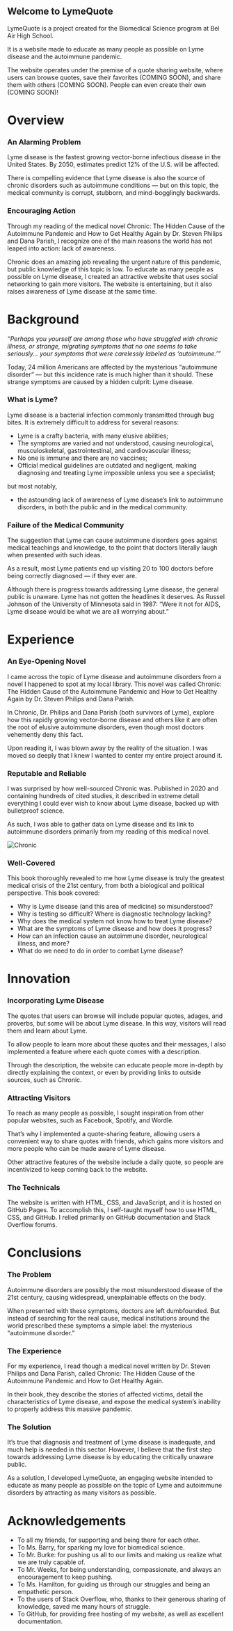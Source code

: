 <script type="text/javascript" src="quotes.js"></script>
<script type="text/javascript" src="index.js"></script>

## Welcome to LymeQuote

LymeQuote is a project created for the Biomedical Science program at Bel Air High School.

It is a website made to educate as many people as possible on Lyme disease and the autoimmune pandemic.

The website operates under the premise of a quote sharing website, where users can browse quotes, save their favorites (COMING SOON), and share them with others (COMING SOON). People can even create their own (COMING SOON)!



# Overview

### An Alarming Problem
Lyme disease is the fastest growing vector-borne infectious disease in the United States. By 2050, estimates predict 12% of the U.S. will be affected.

There is compelling evidence that Lyme disease is also the source of chronic disorders such as autoimmune conditions — but on this topic, the medical community is corrupt, stubborn, and mind-bogglingly backwards.

### Encouraging Action
Through my reading of the medical novel Chronic: The Hidden Cause of the Autoimmune Pandemic and How to Get Healthy Again by Dr. Steven Philips and Dana Parish, I recognize one of the main reasons the world has not leaped into action: lack of awareness.

Chronic does an amazing job revealing the urgent nature of this pandemic, but public knowledge of this topic is low. To educate as many people as possible on Lyme disease, I created an attractive website that uses social networking to gain more visitors. The website is entertaining, but it also raises awareness of Lyme disease at the same time.

# Background

_“Perhaps you yourself are among those who have struggled with chronic illness, or strange, migrating symptoms that no one seems to take seriously… your symptoms that were carelessly labeled as ‘autoimmune.’”_

Today, 24 million Americans are affected by the mysterious “autoimmune disorder” — but this incidence rate is much higher than it should. These strange symptoms are caused by a hidden culprit: Lyme disease.

### What is Lyme?
Lyme disease is a bacterial infection commonly transmitted through bug bites. It is extremely difficult to address for several reasons:
- Lyme is a crafty bacteria, with many elusive abilities;
- The symptoms are varied and not understood, causing neurological, musculoskeletal, gastrointestinal, and cardiovascular illness;
- No one is immune and there are no vaccines;
- Official medical guidelines are outdated and negligent, making diagnosing and treating Lyme impossible unless you see a specialist;

but most notably,
- the astounding lack of awareness of Lyme disease’s link to autoimmune disorders, in both the public and in the medical community.

### Failure of the Medical Community
The suggestion that Lyme can cause autoimmune disorders goes against medical teachings and knowledge, to the point that doctors literally laugh when presented with such ideas.

As a result, most Lyme patients end up visiting 20 to 100 doctors before being correctly diagnosed — if they ever are.

Although there is progress towards addressing Lyme disease, the general public is unaware. Lyme has not gotten the headlines it deserves. As Russel Johnson of the University of Minnesota said in 1987: “Were it not for AIDS, Lyme disease would be what we are all worrying about.”

# Experience

### An Eye-Opening Novel
I came across the topic of Lyme disease and autoimmune disorders from a novel I happened to spot at my local library. This novel was called Chronic: The Hidden Cause of the Autoimmune Pandemic and How to Get Healthy Again by Dr. Steven Philips and Dana Parish.

In Chronic, Dr. Philips and Dana Parish (both survivors of Lyme), explore how this rapidly growing vector-borne disease and others like it are often the root of elusive autoimmune disorders, even though most doctors vehemently deny this fact.

Upon reading it, I was blown away by the reality of the situation. I was moved so deeply that I knew I wanted to center my entire project around it.

### Reputable and Reliable
I was surprised by how well-sourced Chronic was. Published in 2020 and containing hundreds of cited studies, it described in extreme detail everything I could ever wish to know about Lyme disease, backed up with bulletproof science.

As such, I was able to gather data on Lyme disease and its link to autoimmune disorders primarily from my reading of this medical novel.

![Chronic](https://yt3.ggpht.com/a/AATXAJyNdgImEzH7Uv06seR3msPuXrxA5rkcuyYrkA=s900-c-k-c0xffffffff-no-rj-mo)

### Well-Covered
This book thoroughly revealed to me how Lyme disease is truly the greatest medical crisis of the 21st century, from both a biological and political perspective. This book covered:
- Why is Lyme disease (and this area of medicine) so misunderstood?
- Why is testing so difficult? Where is diagnostic technology lacking?
- Why does the medical system not know how to treat Lyme disease?
- What are the symptoms of Lyme disease and how does it progress?
- How can an infection cause an autoimmune disorder, neurological illness, and more?
- What do we need to do in order to combat Lyme disease?

# Innovation

### Incorporating Lyme Disease
The quotes that users can browse will include popular quotes, adages, and proverbs, but some will be about Lyme disease. In this way, visitors will read them and learn about Lyme.

To allow people to learn more about these quotes and their messages, I also implemented a feature where each quote comes with a description.

Through the description, the website can educate people more in-depth by directly explaining the context, or even by providing links to outside sources, such as Chronic.

### Attracting Visitors
To reach as many people as possible, I sought inspiration from other popular websites, such as Facebook, Spotify, and Wordle.

That’s why I implemented a quote-sharing feature, allowing users a convenient way to share quotes with friends, which gains more visitors and more people who can be made aware of Lyme disease.

Other attractive features of the website include a daily quote, so people are incentivized to keep coming back to the website.

### The Technicals
The website is written with HTML, CSS, and JavaScript, and it is hosted on GitHub Pages. To accomplish this, I self-taught myself how to use HTML, CSS, and GitHub. I relied primarily on GitHub documentation and Stack Overflow forums.


# Conclusions

### The Problem
Autoimmune disorders are possibly the most misunderstood disease of the 21st century, causing widespread, unexplainable effects on the body.

When presented with these symptoms, doctors are left dumbfounded. But instead of searching for the real cause, medical institutions around the world prescribed these symptoms a simple label: the mysterious “autoimmune disorder.”

### The Experience
For my experience, I read though a medical novel written by Dr. Steven Philips and Dana Parish, called Chronic: The Hidden Cause of the Autoimmune Pandemic and How to Get Healthy Again.

In their book, they describe the stories of affected victims, detail the characteristics of Lyme disease, and expose the medical system’s inability to properly address this massive pandemic.

### The Solution
It’s true that diagnosis and treatment of Lyme disease is inadequate, and much help is needed in this sector. However, I believe that the first step towards addressing Lyme disease is by educating the critically unaware public.

As a solution, I developed LymeQuote, an engaging website intended to educate as many people as possible on the topic of Lyme and autoimmune disorders by attracting as many visitors as possible.

# Acknowledgements
- To all my friends, for supporting and being there for each other.
- To Ms. Barry, for sparking my love for biomedical science.
- To Mr. Burke: for pushing us all to our limits and making us realize what we are truly capable of.
- To Mr. Weeks, for being understanding, compassionate, and always an encouragement to keep pushing.
- To Ms. Hamilton, for guiding us through our struggles and being an empathetic person.
- To the users of Stack Overflow, who, thanks to their generous sharing of knowledge, saved me many hours of struggle.
- To GitHub, for providing free hosting of my website, as well as excellent documentation.



<!-- ## Welcome to GitHub Pages

You can use the [editor on GitHub](https://github.com/aco4/LymeQuote/edit/gh-pages/index.md) to maintain and preview the content for your website in Markdown files.

Whenever you commit to this repository, GitHub Pages will run [Jekyll](https://jekyllrb.com/) to rebuild the pages in your site, from the content in your Markdown files.

### Markdown

Markdown is a lightweight and easy-to-use syntax for styling your writing. It includes conventions for

```markdown
Syntax highlighted code block

# Header 1
## Header 2
### Header 3

- Bulleted
- List

1. Numbered
2. List

**Bold** and _Italic_ and `Code` text

[Link](url) and ![Image](src)
```

For more details see [Basic writing and formatting syntax](https://docs.github.com/en/github/writing-on-github/getting-started-with-writing-and-formatting-on-github/basic-writing-and-formatting-syntax).

### Jekyll Themes

Your Pages site will use the layout and styles from the Jekyll theme you have selected in your [repository settings](https://github.com/aco4/LymeQuote/settings/pages). The name of this theme is saved in the Jekyll `_config.yml` configuration file.

### Support or Contact

Having trouble with Pages? Check out our [documentation](https://docs.github.com/categories/github-pages-basics/) or [contact support](https://support.github.com/contact) and we’ll help you sort it out. -->
